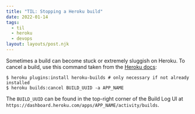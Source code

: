 ```yaml
---
title: "TIL: Stopping a Heroku build"
date: 2022-01-14
tags:
  - til
  - heroku
  - devops
layout: layouts/post.njk
---
```


Sometimes a build can become stuck or extremely sluggish on Heroku. To cancel a build, use this command taken from the [Heroku docs](https://help.heroku.com/4RNNGYNU/how-to-stop-a-stuck-build):

```shell-session
$ heroku plugins:install heroku-builds # only necessary if not already installed
$ heroku builds:cancel BUILD_UUID -a APP_NAME
```

The `BUILD_UUID` can be found in the top-right corner of the Build Log UI at `https://dashboard.heroku.com/apps/APP_NAME/activity/builds`.
